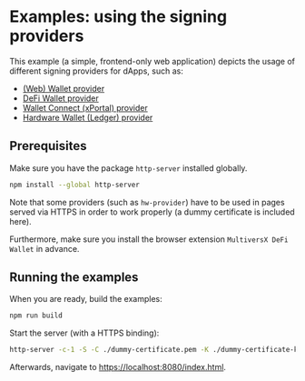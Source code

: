 # Examples: using the signing providers

This example (a simple, frontend-only web application) depicts the usage of different signing providers for dApps, such as:

- [(Web) Wallet provider](https://github.com/multiversx/mx-sdk-js-web-wallet-provider)
- [DeFi Wallet provider](https://github.com/multiversx/mx-sdk-js-extension-provider)
- [Wallet Connect (xPortal) provider](https://github.com/multiversx/mx-sdk-js-wallet-connect-provider)
- [Hardware Wallet (Ledger) provider](https://github.com/multiversx/mx-sdk-js-hw-provider)

## Prerequisites

Make sure you have the package `http-server` installed globally.

```bash
npm install --global http-server
```

Note that some providers (such as `hw-provider`) have to be used in pages served via HTTPS in order to work properly (a dummy certificate is included here).

Furthermore, make sure you install the browser extension `MultiversX DeFi Wallet` in advance.

## Running the examples

When you are ready, build the examples:

```bash
npm run build
```

Start the server (with a HTTPS binding):

```bash
http-server -c-1 -S -C ./dummy-certificate.pem -K ./dummy-certificate-key.pem --port=8080
```

Afterwards, navigate to [https://localhost:8080/index.html](https://localhost:8080/index.html).
